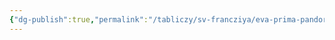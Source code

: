 ```yaml
---
{"dg-publish":true,"permalink":"/tabliczy/sv-francziya/eva-prima-pandora/","dgPassFrontmatter":true}
---
```



